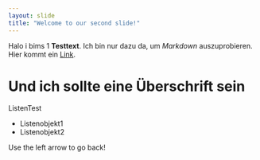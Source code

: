 ```yaml
---
layout: slide
title: "Welcome to our second slide!"
---
```

Halo i bims 1 **Testtext**. Ich bin nur dazu da, um *Markdown* auszuprobieren. Hier kommt ein [Link](https://google.com). 
# Und ich sollte eine Überschrift sein 
ListenTest
* Listenobjekt1
* Listenobjekt2

Use the left arrow to go back!
